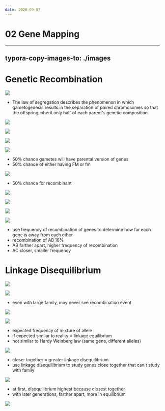 ```yaml
---
date: 2020-09-07
---
```


# 02 Gene Mapping
---

## typora-copy-images-to: ./images

# Genetic Recombination

![](https://photos.thisispiggy.com/file/wikiFiles/C0E78360-6D53-4E0C-B49E-645406F78E93.jpg)

- The law of segregation describes the phenomenon in which gametogenesis results in the separation of paired chromosomes so that the offspring inherit only half of each parent's genetic composition.

![](https://photos.thisispiggy.com/file/wikiFiles/D109262A-8E60-4ED9-80E9-5BE02866915E.jpg)

![](https://photos.thisispiggy.com/file/wikiFiles/43161EC7-CC04-4D53-AD62-F33548925E59.jpg)

![](https://photos.thisispiggy.com/file/wikiFiles/32876E68-02C4-4965-B900-8F9B9530896E.jpg)

![](https://photos.thisispiggy.com/file/wikiFiles/FAA72C41-00D9-4A75-A9D1-AA56188D83E2.jpg)

- 50% chance gametes will have parental version of genes
- 50% chance of either having FM or fm

![](https://photos.thisispiggy.com/file/wikiFiles/5B292D8D-8C6F-4BC7-828B-826C0FBF122F.jpg)

- 50% chance for recombinant

![](https://photos.thisispiggy.com/file/wikiFiles/A9A2D4BD-38ED-4E12-BDC7-CE5204E41E36.jpg)

![](https://photos.thisispiggy.com/file/wikiFiles/16118A98-AEF2-4942-8EF6-FCE7030B81EB.jpg)

![](https://photos.thisispiggy.com/file/wikiFiles/6867F5CC-2D3D-4838-89B3-F34EDCE5380A.jpg)

![](https://photos.thisispiggy.com/file/wikiFiles/09E261A7-FA69-4AEA-A12F-EDB4129137E5.jpg)

- use frequency of recombination of genes to determine how far each gene is away from each other
- recombination of AB 16%
- AB farther apart, higher frequency of recombination
- AC closer, smaller frequency

# Linkage Disequilibrium

![](https://photos.thisispiggy.com/file/wikiFiles/F76D097E-5142-4FA4-8F66-FCD70647CBCC.jpg)

![](https://photos.thisispiggy.com/file/wikiFiles/12281B71-9222-43D6-8E23-AE89D017EBA1.jpg)

- even with large family, may never see recombination event

![](https://photos.thisispiggy.com/file/wikiFiles/7D3FCAC3-D017-4FE2-BBDD-A20460B7B349.jpg)

![](https://photos.thisispiggy.com/file/wikiFiles/D89B17A6-2770-4A43-BD85-9618A074F0E4.jpg)

- expected frequency of mixture of allele
- if expected similar to reality = linkage equilibrium
- not similar to Hardy Weinberg law (same gene, different alleles)

![](https://photos.thisispiggy.com/file/wikiFiles/2569DC14-BDBF-48E5-BBC4-073A4346F7D5.jpg)

- closer together = greater linkage disequilibrium
- use linkage disequilibrium to study genes close together that can't study with family

![](https://photos.thisispiggy.com/file/wikiFiles/58290635-4DC7-46FC-9A27-F1B75C1E8BD5.jpg)

- at first, disequilibrium highest because closest together
- with later generations, farther apart, more in equilibrium

![](https://photos.thisispiggy.com/file/wikiFiles/FFB6CD09-ADAA-45A5-8BBF-6EC7CABADFDB.jpg)
